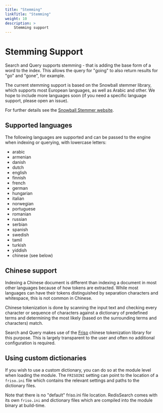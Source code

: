 ```yaml
---
title: "Stemming"
linkTitle: "Stemming"
weight: 10
description: >
    Stemming support
---
```


# Stemming Support

Search and Query supports stemming - that is adding the base form of a word to the index. This allows the query for "going" to also return results for "go" and "gone", for example.

The current stemming support is based on the Snowball stemmer library, which supports most European languages, as well as Arabic and other. We hope to include more languages soon (if you need a specific language support, please open an issue).

For further details see the [Snowball Stemmer website](http://snowballstem.org/).

## Supported languages

The following languages are supported and can be passed to the engine when indexing or querying, with lowercase letters:

* arabic
* armenian
* danish
* dutch
* english
* finnish
* french
* german
* hungarian
* italian
* norwegian
* portuguese
* romanian
* russian
* serbian
* spanish
* swedish
* tamil
* turkish
* yiddish
* chinese (see below)

## Chinese support

Indexing a Chinese document is different than indexing a document in most other languages because of how tokens are extracted. While most languages can have their tokens distinguished by separation characters and whitespace, this is not common in Chinese.

Chinese tokenization is done by scanning the input text and checking every character or sequence of characters against a dictionary of predefined terms and determining the most likely (based on the surrounding terms and characters) match.

Search and Query makes use of the [Friso](https://github.com/lionsoul2014/friso) chinese tokenization library for this purpose. This is largely transparent to the user and often no additional configuration is required.

## Using custom dictionaries

If you wish to use a custom dictionary, you can do so at the module level when loading the module. The `FRISOINI` setting can point to the location of a `friso.ini` file which contains the relevant settings and paths to the dictionary files.

Note that there is no "default" friso.ini file location. RedisSearch comes with its own `friso.ini` and dictionary files which are compiled into the module binary at build-time.

